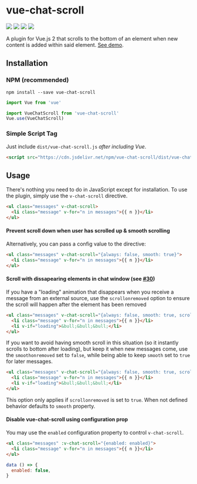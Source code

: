 # vue-chat-scroll
[![](https://flat.badgen.net/npm/v/vue-chat-scroll?color=red)](https://www.npmjs.com/package/vue-chat-scroll) 
[![](https://flat.badgen.net/jsdelivr/hits/npm/vue-chat-scroll)](https://www.jsdelivr.com/package/npm/vue-chat-scroll) [![](https://flat.badgen.net/bundlephobia/minzip/vue-chat-scroll?color=orange)](https://bundlephobia.com/result?p=vue-chat-scroll) [![](https://flat.badgen.net/npm/license/vue-chat-scroll)](https://github.com/theomessin/vue-chat-scroll/blob/master/license.md)

A plugin for Vue.js 2 that scrolls to the bottom of an element when new content is added within said element. [See demo](https://theomessin.github.io/vue-chat-scroll/).

## Installation

### NPM (recommended)

```
npm install --save vue-chat-scroll
```

``` js
import Vue from 'vue'

import VueChatScroll from 'vue-chat-scroll'
Vue.use(VueChatScroll)
```

### Simple Script Tag

Just include `dist/vue-chat-scroll.js` _after including Vue_.
```html
<script src="https://cdn.jsdelivr.net/npm/vue-chat-scroll/dist/vue-chat-scroll.min.js"></script>
```

## Usage

There's nothing you need to do in JavaScript except for installation. To use the plugin, simply use the `v-chat-scroll` directive.

``` html
<ul class="messages" v-chat-scroll>
  <li class="message" v-for="n in messages">{{ n }}</li>
</ul>
```

#### Prevent scroll down when user has scrolled up & smooth scrolling

Alternatively, you can pass a config value to the directive:

``` html
<ul class="messages" v-chat-scroll="{always: false, smooth: true}">
  <li class="message" v-for="n in messages">{{ n }}</li>
</ul>
```

#### Scroll with dissapearing elements in chat window (see [#30](https://github.com/theomessin/vue-chat-scroll/issues/30))

If you have a "loading" animation that disappears when you receive a message from an external source, use the `scrollonremoved` option to ensure the scroll will happen after the element has been removed 

``` html
<ul class="messages" v-chat-scroll="{always: false, smooth: true, scrollonremoved:true}">
  <li class="message" v-for="n in messages">{{ n }}</li>
  <li v-if="loading">&bull;&bull;&bull;</li>
</ul>
```

If you want to avoid having smooth scroll in this situation (so it instantly scrolls to bottom after loading), but keep it when new messages come, use the `smoothonremoved` set to `false`, while being able to keep `smooth` set to `true` for later messages.
``` html
<ul class="messages" v-chat-scroll="{always: false, smooth: true, scrollonremoved:true, smoothonremoved: false}">
  <li class="message" v-for="n in messages">{{ n }}</li>
  <li v-if="loading">&bull;&bull;&bull;</li>
</ul>
```
This option only applies if `scrollonremoved` is set to `true`. When not defined behavior defaults to `smooth` property.

#### Disable vue-chat-scroll using configuration prop

You may use the `enabled` configuration property to control `v-chat-scroll`.

``` html
<ul class="messages" :v-chat-scroll="{enabled: enabled}">
  <li class="message" v-for="n in messages">{{ n }}</li>
</ul>
```
```js
data () => {
  enabled: false,
}
```